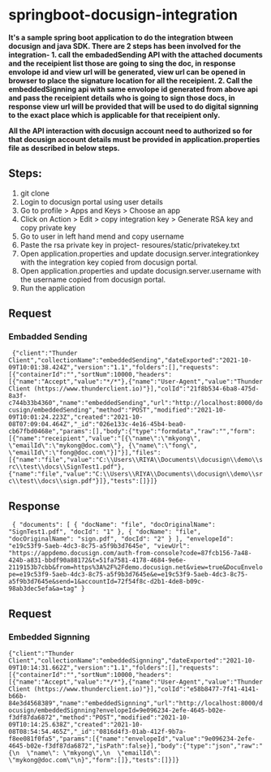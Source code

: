 # springboot-docusign-integration

<b>It's a sample spring boot application to do the integration btween docusign and java SDK. There are 2 steps has been involved for the integration- 1. call the embadedSending API with the attached documents and the receipient list those are going to sing the doc, in response envolope id and view url will be generated, view url can be opened in browser to place the signature location for all the receipient. 2. Call the embeddedSignning api with same envolope id generated from above api and pass the receipient details who is going to sign those docs, in response view url will be provided that will be used to do digital signning to the exact place which is applicable for that receipient only.

All the API interaction with docusign account need to authorized so for that docusign account details must be provided in application.properties file as described in below steps.</b>


## Steps:
1. git clone
2. Login to docusign portal using user details
3. Go to profile > Apps and Keys > Choose an app
4. Click on Action > Edit > copy integration key > Generate RSA key and copy private key
5. Go to user in left hand mend and copy username
6. Paste the rsa private key in project- resoures/static/privatekey.txt
7. Open application.properties and update docusign.server.integrationkey with the integration key copied from docusign portal.
8. Open application.properties and update docusign.server.username with the username copied from docusign portal.
9. Run the application

## Request
### Embadded Sending
`
{"client":"Thunder Client","collectionName":"embeddedSending","dateExported":"2021-10-09T10:01:38.424Z","version":"1.1","folders":[],"requests":[{"containerId":"","sortNum":10000,"headers":[{"name":"Accept","value":"*/*"},{"name":"User-Agent","value":"Thunder Client (https://www.thunderclient.io)"}],"colId":"21f8b534-6ba8-475d-8a3f-c744b33b4360","name":"embeddedSending","url":"http://localhost:8000/docusign/embeddedSending","method":"POST","modified":"2021-10-09T10:01:24.223Z","created":"2021-10-08T07:09:04.464Z","_id":"026e133c-4e16-45b4-bea0-cb67fbd0468e","params":[],"body":{"type":"formdata","raw":"","form":[{"name":"receipient","value":"[{\"name\":\"mkyong\", \"emailId\":\"mykong@doc.com\"}, {\"name\":\"fong\", \"emailId\":\"fong@doc.com\"}]"}],"files":[{"name":"file","value":"C:\\Users\\RIYA\\Documents\\docusign\\demo\\src\\test\\docs\\SignTest1.pdf"},{"name":"file","value":"C:\\Users\\RIYA\\Documents\\docusign\\demo\\src\\test\\docs\\sign.pdf"}]},"tests":[]}]}`

## Response
`
{
  "documents": [
    {
      "docName": "file",
      "docOriginalName": "SignTest1.pdf",
      "docId": "1"
    },
    {
      "docName": "file",
      "docOriginalName": "sign.pdf",
      "docId": "2"
    }
  ],
  "envelopeId": "e19c53f9-5aeb-4dc3-8c75-a5f9b3d7645e",
  "viewUrl": "https://appdemo.docusign.com/auth-from-console?code=87fcb156-7a48-424b-a831-bbdf90a88172&t=51fa7581-4178-4684-9e6e-2119153b7cbb&from=https%3A%2F%2Fdemo.docusign.net&view=true&DocuEnvelope=e19c53f9-5aeb-4dc3-8c75-a5f9b3d7645e&e=e19c53f9-5aeb-4dc3-8c75-a5f9b3d7645e&send=1&accountId=72f54f8c-d2b1-4de8-b09c-98ab3dec5efa&a=tag"
}`

## Request
### Embedded Signning
`{"client":"Thunder Client","collectionName":"embeddedSignning","dateExported":"2021-10-09T10:14:31.662Z","version":"1.1","folders":[],"requests":[{"containerId":"","sortNum":10000,"headers":[{"name":"Accept","value":"*/*"},{"name":"User-Agent","value":"Thunder Client (https://www.thunderclient.io)"}],"colId":"e58b8477-7f41-4141-b66b-84e3d4568389","name":"embeddedSignning","url":"http://localhost:8000/docusign/embeddedSignning?envelopeId=9e096234-2efe-4645-b02e-f3df87da6872","method":"POST","modified":"2021-10-09T10:14:25.638Z","created":"2021-10-08T08:54:54.465Z","_id":"0816d4f3-01ab-412f-9b7a-f8ee081f0fa5","params":[{"name":"envelopeId","value":"9e096234-2efe-4645-b02e-f3df87da6872","isPath":false}],"body":{"type":"json","raw":"{\n  \"name\": \"mkyong\",\n  \"emailId\": \"mykong@doc.com\"\n}","form":[]},"tests":[]}]}
`